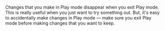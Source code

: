 Changes that you make in Play mode disappear when you exit Play mode. This is really useful when you just want to try something out. But, it's easy to accidentally make changes in Play mode — make sure you exit Play mode before making changes that you want to keep.
